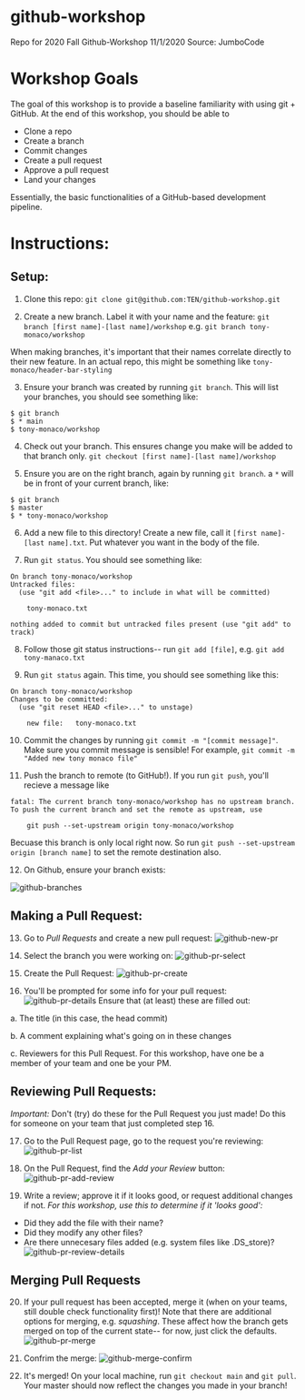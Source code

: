 # github-workshop
Repo for 2020 Fall Github-Workshop
11/1/2020
Source: JumboCode

# Workshop Goals
The goal of this workshop is to provide a baseline familiarity with using git + GitHub. At the end of this workshop, you should be able to 
- Clone a repo
- Create a branch
- Commit changes
- Create a pull request
- Approve a pull request
- Land your changes

Essentially, the basic functionalities of a GitHub-based development pipeline.

# Instructions:
## Setup:

1. Clone this repo: 
`git clone git@github.com:TEN/github-workshop.git`

2. Create a new branch. Label it with your name and the feature:
`git branch [first name]-[last name]/workshop`
e.g. `git branch tony-monaco/workshop`

When making branches, it's important that their names correlate directly to their new feature. In an actual repo, this might be something like `tony-monaco/header-bar-styling`

3. Ensure your branch was created by running `git branch`. This will list your branches, you should see something like:
```
$ git branch
$ * main
$ tony-monaco/workshop
```

4. Check out your branch. This ensures change you make will be added to that branch only. 
`git checkout [first name]-[last name]/workshop`

5. Ensure you are on the right branch, again by running `git branch`. a `*` will be in front of your current branch, like:
```
$ git branch
$ master
$ * tony-monaco/workshop
```

6. Add a new file to this directory! Create a new file, call it `[first name]-[last name].txt`. Put whatever you want in the body of the file.

7. Run `git status`. You should see something like:
```
On branch tony-monaco/workshop
Untracked files:
  (use "git add <file>..." to include in what will be committed)

	tony-monaco.txt

nothing added to commit but untracked files present (use "git add" to track)
```

8. Follow those git status instructions-- run `git add [file]`, e.g. `git add tony-manaco.txt`

9. Run `git status` again. This time, you should see something like this:
```
On branch tony-monaco/workshop
Changes to be committed:
  (use "git reset HEAD <file>..." to unstage)

	new file:   tony-monaco.txt
```

10. Commit the changes by running `git commit -m "[commit message]"`. Make sure you commit message is sensible! For example, `git commit -m "Added new tony monaco file"`

11. Push the branch to remote (to GitHub!). If you run `git push`, you'll recieve a message like 
```
fatal: The current branch tony-monaco/workshop has no upstream branch.
To push the current branch and set the remote as upstream, use

    git push --set-upstream origin tony-monaco/workshop
```
Becuase this branch is only local right now. So run `git push --set-upstream origin [branch name]` to set the remote destination also.

12. On Github, ensure your branch exists:

![github-branches](./images/github-branches.png)

## Making a Pull Request:

13. Go to *Pull Requests* and create a new pull request:
![github-new-pr](./images/github-new-pr.png)

14. Select the branch you were working on:
![github-pr-select](./images/github-pr-select.png)

15. Create the Pull Request:
![github-pr-create](./images/github-pr-create.png)

16. You'll be prompted for some info for your pull request:
![github-pr-details](./images/github-pr-details.png)
Ensure that (at least) these are filled out: 

a. The title (in this case, the head commit)

b. A comment explaining what's going on in these changes

c. Reviewers for this Pull Request. For this workshop, have one be a member of your team and one be your PM. 

## Reviewing Pull Requests:

*Important:* Don't (try) do these for the Pull Request you just made! Do this for someone on your team that just completed step 16.

17. Go to the Pull Request page, go to the request you're reviewing:
![github-pr-list](./images/github-pr-list.png)

18. On the Pull Request, find the *Add your Review* button:
![github-pr-add-review](./images/github-pr-add-review.png)

19. Write a review; approve it if it looks good, or request additional changes if not. 
*For this workshop, use this to determine if it 'looks good':*
- Did they add the file with their name?
- Did they modify any other files?
- Are there unnecesary files added (e.g. system files like .DS_store)? 
![github-pr-review-details](./images/github-pr-review-details.png)

## Merging Pull Requests

20. If your pull request has been accepted, merge it (when on your teams, still double check functionality first)!
Note that there are additional options for merging, e.g. *squashing*. These affect how the branch gets merged on top of the current state-- for now, just click the defaults. 
![github-pr-merge](./images/github-pr-merge.png)


21. Confrim the merge:
![github-merge-confirm](./images/github-merge-confirm.png)

22. It's merged! On your local machine, run `git checkout main` and `git pull`. Your master should now reflect the changes you made in your branch!

